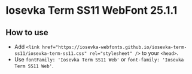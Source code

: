 # Iosevka Term SS11 WebFont 25.1.1

## How to use

- Add `<link href="https://iosevka-webfonts.github.io/iosevka-term-ss11/iosevka-term-ss11.css" rel="stylesheet" />` to your `<head>`.
- Use `fontFamily: 'Iosevka Term SS11 Web'` or `font-family: 'Iosevka Term SS11 Web'`.
